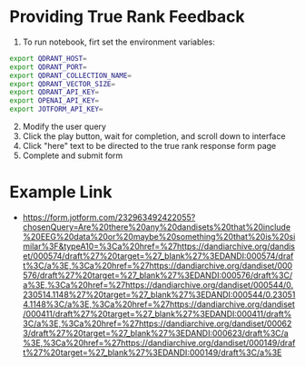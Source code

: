 
# Providing True Rank Feedback

1. To run notebook, firt set the environment variables:

```bash
export QDRANT_HOST=
export QDRANT_PORT=
export QDRANT_COLLECTION_NAME=
export QDRANT_VECTOR_SIZE=
export QDRANT_API_KEY=
export OPENAI_API_KEY=
export JOTFORM_API_KEY=
```

2. Modify the user query
3. Click the play button, wait for completion, and scroll down to interface
4. Click "here" text to be directed to the true rank response form page
5. Complete and submit form

# Example Link
- https://form.jotform.com/232963492422055?chosenQuery=Are%20there%20any%20dandisets%20that%20include%20EEG%20data%20or%20maybe%20something%20that%20is%20similar%3F&typeA10=%3Ca%20href=%27https://dandiarchive.org/dandiset/000574/draft%27%20target=%27_blank%27%3EDANDI:000574/draft%3C/a%3E,%3Ca%20href=%27https://dandiarchive.org/dandiset/000576/draft%27%20target=%27_blank%27%3EDANDI:000576/draft%3C/a%3E,%3Ca%20href=%27https://dandiarchive.org/dandiset/000544/0.230514.1148%27%20target=%27_blank%27%3EDANDI:000544/0.230514.1148%3C/a%3E,%3Ca%20href=%27https://dandiarchive.org/dandiset/000411/draft%27%20target=%27_blank%27%3EDANDI:000411/draft%3C/a%3E,%3Ca%20href=%27https://dandiarchive.org/dandiset/000623/draft%27%20target=%27_blank%27%3EDANDI:000623/draft%3C/a%3E,%3Ca%20href=%27https://dandiarchive.org/dandiset/000149/draft%27%20target=%27_blank%27%3EDANDI:000149/draft%3C/a%3E
